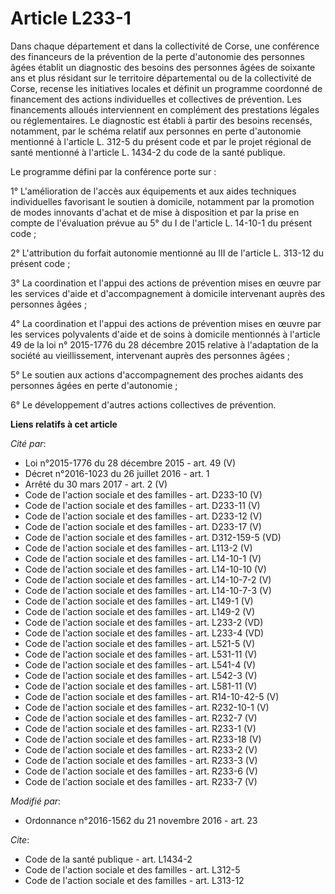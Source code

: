 # Article L233-1

Dans chaque département et dans la collectivité de Corse, une conférence des financeurs de la prévention de la perte
d'autonomie des personnes âgées établit un diagnostic des besoins des personnes âgées de soixante ans et plus résidant sur le
territoire départemental ou de la collectivité de Corse, recense les initiatives locales et définit un programme coordonné de
financement des actions individuelles et collectives de prévention. Les financements alloués interviennent en complément des
prestations légales ou réglementaires. Le diagnostic est établi à partir des besoins recensés, notamment, par le schéma
relatif aux personnes en perte d'autonomie mentionné à l'article L. 312-5 du présent code et par le projet régional de santé
mentionné à l'article L. 1434-2 du code de la santé publique. 

Le programme défini par la conférence porte sur : 

1° L'amélioration de l'accès aux équipements et aux aides techniques individuelles favorisant le soutien à domicile,
notamment par la promotion de modes innovants d'achat et de mise à disposition et par la prise en compte de l'évaluation
prévue au 5° du I de l'article L. 14-10-1 du présent code ; 

2° L'attribution du forfait autonomie mentionné au III de l'article L. 313-12 du présent code ; 

3° La coordination et l'appui des actions de prévention mises en œuvre par les services d'aide et d'accompagnement à domicile
intervenant auprès des personnes âgées ; 

4° La coordination et l'appui des actions de prévention mises en œuvre par les services polyvalents d'aide et de soins à
domicile mentionnés à l'article 49 de la loi n° 2015-1776 du 28 décembre 2015 relative à l'adaptation de la société au
vieillissement, intervenant auprès des personnes âgées ; 

5° Le soutien aux actions d'accompagnement des proches aidants des personnes âgées en perte d'autonomie ; 

6° Le développement d'autres actions collectives de prévention.

**Liens relatifs à cet article**

_Cité par_:

  - Loi n°2015-1776 du 28 décembre 2015 - art. 49 (V)
  - Décret n°2016-1023 du 26 juillet 2016 - art. 1
  - Arrêté du 30 mars 2017 - art. 2 (V)
  - Code de l'action sociale et des familles - art. D233-10 (V)
  - Code de l'action sociale et des familles - art. D233-11 (V)
  - Code de l'action sociale et des familles - art. D233-12 (V)
  - Code de l'action sociale et des familles - art. D233-17 (V)
  - Code de l'action sociale et des familles - art. D312-159-5 (VD)
  - Code de l'action sociale et des familles - art. L113-2 (V)
  - Code de l'action sociale et des familles - art. L14-10-1 (V)
  - Code de l'action sociale et des familles - art. L14-10-10 (V)
  - Code de l'action sociale et des familles - art. L14-10-7-2 (V)
  - Code de l'action sociale et des familles - art. L14-10-7-3 (V)
  - Code de l'action sociale et des familles - art. L149-1 (V)
  - Code de l'action sociale et des familles - art. L149-2 (V)
  - Code de l'action sociale et des familles - art. L233-2 (VD)
  - Code de l'action sociale et des familles - art. L233-4 (VD)
  - Code de l'action sociale et des familles - art. L521-5 (V)
  - Code de l'action sociale et des familles - art. L531-11 (V)
  - Code de l'action sociale et des familles - art. L541-4 (V)
  - Code de l'action sociale et des familles - art. L542-3 (V)
  - Code de l'action sociale et des familles - art. L581-11 (V)
  - Code de l'action sociale et des familles - art. R14-10-42-5 (V)
  - Code de l'action sociale et des familles - art. R232-10-1 (V)
  - Code de l'action sociale et des familles - art. R232-7 (V)
  - Code de l'action sociale et des familles - art. R233-1 (V)
  - Code de l'action sociale et des familles - art. R233-18 (V)
  - Code de l'action sociale et des familles - art. R233-2 (V)
  - Code de l'action sociale et des familles - art. R233-3 (V)
  - Code de l'action sociale et des familles - art. R233-6 (V)
  - Code de l'action sociale et des familles - art. R233-7 (V)

_Modifié par_:

  - Ordonnance n°2016-1562 du 21 novembre 2016 - art. 23

_Cite_:

  - Code de la santé publique - art. L1434-2
  - Code de l'action sociale et des familles - art. L312-5
  - Code de l'action sociale et des familles - art. L313-12
